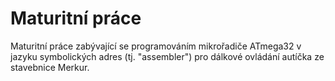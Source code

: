 # Maturitní práce

Maturitní práce zabývající se programováním mikrořadiče ATmega32 v jazyku symbolických adres (tj. "assembler") pro dálkové ovládání autíčka ze stavebnice Merkur.
